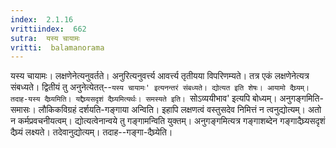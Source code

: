 ```yaml
---
index:  2.1.16
vrittiindex:  662
sutra:  यस्य चायामः
vritti:  balamanorama 
---
```


यस्य चायामः। लक्षणेनेत्यनुवर्तते। अनुरित्यनुवर्त्त्य आवर्त्त्य तृतीयया विपरिणम्यते। तत्र एकं लक्षणेनेत्यत्र संबध्यते। द्वितीयं तु अनुनेत्येतत्--`यस्य चायामः' इत्यनन्तरं संबध्यते। द्योत्यत इति शेषः। आयामो दैघ्र्यम्। तदाह-यस्य दैघ्र्यमिति। यद्दैघ्र्यसदृशं दैघ्र्यमित्यर्थः। समस्यते इति। `सोऽव्ययीभाव' इत्यपि बोध्यम्। अनुगङ्गमिति-समासः। लौकिकविग्रहं दर्शयति-गङ्गाया अन्विति। इहापि लक्षणत्वं वस्तुसदेव निमित्तं न त्वनुद्योत्यम्। अतो न कर्मप्रवचनीयत्वम्। द्योत्यत्वेनान्वये तु गङ्गामन्विति युक्तम्। अनुगङ्गमित्यत्र गङ्गाशब्देन गङ्गादैघ्र्यसदृशं दैघ्र्यं लक्ष्यते। तदेवानुद्योत्यम्। तदाह--गङ्गा-दैघ्र्येति। 

